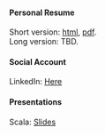 
#### Personal Resume

Short version: [html](/resume/hongfei), [pdf](/resume/hongfei.pdf).  
Long version: TBD.  

#### Social Account

LinkedIn: [Here](https://www.linkedin.com/in/hongfei/)


#### Presentations

Scala: [Slides](/slides/scala/scala.html)